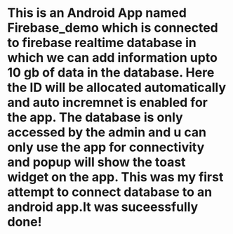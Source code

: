 # This is an Android App named Firebase_demo which is connected to firebase realtime database in which we can add information upto 10 gb of data in the database. Here the **ID** will be allocated automatically and auto incremnet is enabled for the app. The database is only accessed by the admin and u can only use the app for connectivity and popup will show the toast widget on the app. This was my first attempt to connect database to an android app.It was suceessfully done!
